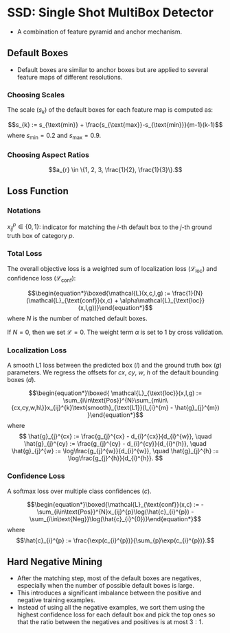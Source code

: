 <link rel="stylesheet" href="../../style.css">

# SSD: Single Shot MultiBox Detector

* A combination of feature pyramid and anchor mechanism.

## Default Boxes

* Default boxes are similar to anchor boxes but are applied to several feature maps of different resolutions.

### Choosing Scales

The scale ($s_{k}$) of the default boxes for each feature map is computed as:

$$s_{k} := s_{\text{min}} + \frac{s_{\text{max}}-s_{\text{min}}}{m-1}(k-1)$$
where $s_{\text{min}} = 0.2$ and $s_{\text{max}} = 0.9$.

### Choosing Aspect Ratios

$$a_{r} \in \{1, 2, 3, \frac{1}{2}, \frac{1}{3}\}.$$

## Loss Function

### Notations

$x_{ij}^{p} \in \{0,1\}$: indicator for matching the $i$-th default box to the $j$-th ground truth box of category $p$.

### Total Loss

The overall objective loss is a weighted sum of localization loss ($\mathcal{L}_{\text{loc}}$) and confidence loss ($\mathcal{L}_{\text{conf}}$):

$$\begin{equation*}\boxed{\mathcal{L}(x,c,l,g) := \frac{1}{N}(\mathcal{L}_{\text{conf}}(x,c) + \alpha\mathcal{L}_{\text{loc}}(x,l,g))}\end{equation*}$$
where $N$ is the number of matched default boxes.

If $N = 0$, then we set $\mathcal{L} = 0$.
The weight term $\alpha$ is set to 1 by cross validation.

### Localization Loss

A smooth L1 loss between the predicted box ($l$) and the ground truth box ($g$) parameters.
We regress the offsets for $cx$, $cy$, $w$, $h$ of the default bounding boxes ($d$).

$$\begin{equation*}\boxed{
    \mathcal{L}_{\text{loc}}(x,l,g) := \sum_{i\in\text{Pos}}^{N}\sum_{m\in\{cx,cy,w,h\}}x_{ij}^{k}\text{smooth}_{\text{L1}}(l_{i}^{m} - \hat{g}_{j}^{m})
    }\end{equation*}$$
where
$$
\hat{g}_{j}^{cx} := \frac{g_{j}^{cx} - d_{i}^{cx}}{d_{i}^{w}}, \quad
\hat{g}_{j}^{cy} := \frac{g_{j}^{cy} - d_{i}^{cy}}{d_{i}^{h}}, \quad
\hat{g}_{j}^{w}  := \log\frac{g_{j}^{w}}{d_{i}^{w}}, \quad
\hat{g}_{j}^{h}  := \log\frac{g_{j}^{h}}{d_{i}^{h}}.
$$

### Confidence Loss

A softmax loss over multiple class confidences ($c$).

$$\begin{equation*}\boxed{\mathcal{L}_{\text{conf}}(x,c) := -\sum_{i\in\text{Pos}}^{N}x_{ij}^{p}\log(\hat{c}_{i}^{p}) - \sum_{i\in\text{Neg}}\log(\hat{c}_{i}^{0})}\end{equation*}$$
where
$$\hat{c}_{i}^{p} := \frac{\exp(c_{i}^{p})}{\sum_{p}\exp(c_{i}^{p})}.$$

## Hard Negative Mining

* After the matching step, most of the default boxes are negatives, especially when the number of possible default boxes is large.
* This introduces a significant imbalance between the positive and negative training examples.
* Instead of using all the negative examples, we sort them using the highest confidence loss for each default box and pick the top ones so that the ratio between the negatives and positives is at most $3:1$.
